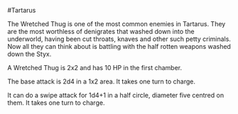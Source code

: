 #Tartarus 

The Wretched Thug is one of the most common enemies in Tartarus. They are the most worthless of denigrates that washed down into the underworld, having been cut throats, knaves and other such petty criminals. Now all they can think about is battling with the half rotten weapons washed down the Styx.

A Wretched Thug is 2x2 and has 10 HP in the first chamber.

The base attack is 2d4 in a 1x2 area. It takes one turn to charge.

It can do a swipe attack for 1d4+1 in a half circle, diameter five centred on them. It takes one turn to charge.
